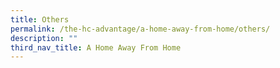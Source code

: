 ```yaml
---
title: Others
permalink: /the-hc-advantage/a-home-away-from-home/others/
description: ""
third_nav_title: A Home Away From Home
---
```

